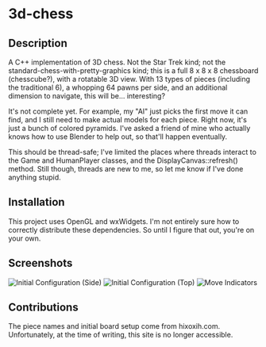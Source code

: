 3d-chess
========

Description
-----------

A C++ implementation of 3D chess. Not the Star Trek kind; not the standard-chess-with-pretty-graphics kind; this is a full 8 x 8 x 8 chessboard (chesscube?), with a rotatable 3D view. With 13 types of pieces (including the traditional 6), a whopping 64 pawns per side, and an additional dimension to navigate, this will be... interesting?

It's not complete yet. For example, my "AI" just picks the first move it can find, and I still need to make actual models for each piece. Right now, it's just a bunch of colored pyramids. I've asked a friend of mine who actually knows how to use Blender to help out, so that'll happen eventually.

This should be thread-safe; I've limited the places where threads interact to the Game and HumanPlayer classes, and the DisplayCanvas::refresh() method. Still though, threads are new to me, so let me know if I've done anything stupid.

Installation
------------

This project uses OpenGL and wxWidgets. I'm not entirely sure how to correctly distribute these dependencies. So until I figure that out, you're on your own.

Screenshots
-----------
![Initial Configuration (Side)](http://imgur.com/HaxuP9x.png)
![Initial Configuration (Top)](http://imgur.com/sAXw5w9.png)
![Move Indicators](http://imgur.com/nu4a5so.png)

Contributions
-------------

The piece names and initial board setup come from hixoxih.com. Unfortunately, at the time of writing, this site is no longer accessible.
